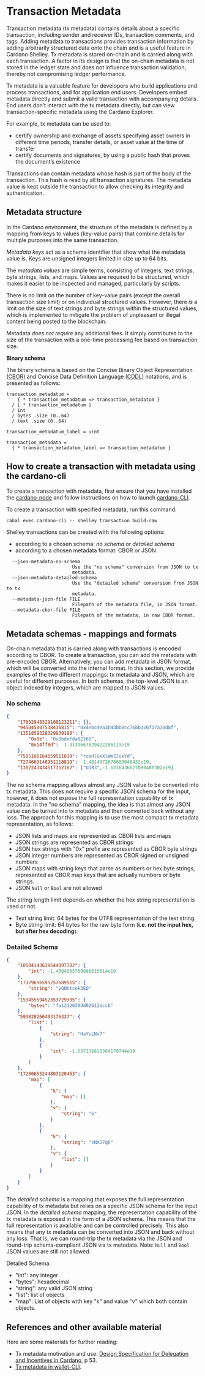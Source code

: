 # Transaction Metadata

Transaction metadata (tx metadata) contains details about a specific transaction, including sender and receiver IDs, transaction comments, and tags. Adding metadata to transactions  provides transaction information by adding arbitrarily structured data onto the chain and is a useful feature in Cardano Shelley. Tx metadata is stored on-chain and is carried along with each transaction. A factor in its design is that the on-chain metadata is not stored in the ledger state and does not influence transaction validation, thereby not compromising ledger performance.

Tx metadata is a valuable feature for developers who build applications and process transactions, and for application end users. Developers embed metadata directly and submit a valid transaction with accompanying details. End users don’t interact with the tx metadata directly, but can view transaction-specific metadata using the Cardano Explorer.

For example, tx metadata can be used to:

+ certify ownership and exchange of assets specifying asset owners in different time periods, transfer details, or asset value at the time of transfer
+ certify documents and signatures, by using a public hash that proves the document’s existence 

Transactions can contain metadata whose hash is part of the body of the transaction. This hash is read by all transaction signatures. The metadata value is kept outside the transaction to allow checking its integrity and authentication.

## Metadata structure

In the Cardano environment, the structure of the metadata is defined by a mapping from keys to values (key-value pairs) that combine details for multiple purposes into the same transaction. 

*Metadata keys* act as a schema identifier that show what the metadata value is. Keys are unsigned integers limited in size up to 64 bits.

The *metadata values* are simple terms, consisting of integers, text strings, byte strings, lists, and maps. Values are required to be structured, which makes it easier to be inspected and managed, particularly by scripts. 

There is no limit on the number of key-value pairs (except the overall transaction size limit) or on individual structured values. However, there *is* a limit on the size of text strings and byte strings within the structured values, which is implemented to mitigate the problem of unpleasant or illegal content being posted to the blockchain.

Metadata *does not require* any additional fees. It simply contributes to the size of the transaction with a one-time processing fee based on transaction size.

**Binary schema**

The binary schema is based on the Concise Binary Object Representation ([CBOR)](https://tools.ietf.org/html/rfc7049) and Concise Data Definition Language ([CDDL)](https://tools.ietf.org/html/rfc8610) notations, and is presented as follows:

```
transaction_metadatum =
    { * transaction_metadatum => transaction_metadatum }
  / [ * transaction_metadatum ]
  / int
  / bytes .size (0..64)
  / text .size (0..64)

transaction_metadatum_label = uint

transaction_metadata =
  { * transaction_metadatum_label => transaction_metadatum }
```

## How to create a transaction with metadata using the cardano-cli

To create a transaction with metadata, first ensure that you have installed the [cardano-node](https://github.com/input-output-hk/cardano-node#cardano-node-overview) and follow instructions on how to launch [cardano-CLI](https://github.com/input-output-hk/cardano-node/tree/master/cardano-cli#cardano-cli).

To create a transaction with specified metadata, run this command:

`cabal exec cardano-cli -- shelley transaction build-raw`

Shelley transactions can be created with the following options:

+ according to a chosen schema: *no schema* or *detailed schema*
+ according to a chosen metadata format: CBOR or JSON

```
  --json-metadata-no-schema
                       	Use the "no schema" conversion from JSON to tx
                       	metadata.
  --json-metadata-detailed-schema
                       	Use the "detailed schema" conversion from JSON to tx
                       	metadata.
  --metadata-json-file FILE
                       	Filepath of the metadata file, in JSON format.
  --metadata-cbor-file FILE
                       	Filepath of the metadata, in raw CBOR format.
```

## Metadata schemas - mappings and formats

On-chain metadata that is carried along with transactions is encoded according to CBOR. To create a transaction, you can add the metadata with pre-encoded CBOR. Alternatively, you can add metadata in JSON format, which will be converted into the internal format. In this section, we provide examples of the two different mappings: tx metadata and JSON, which are useful for different purposes. In both schemas, the top-level JSON is an object indexed by integers, which are mapped to JSON values.

### No schema

```json
{
    "17802948329108123211": {},
    "945845007538436815": "0x4ebc4ea3b43bb0cc76bb326f17a30d8f",
    "1351859328329939190": {
        "0x0e": "0x3bdefda92265",
        "0x14ff8d": -1.3139667629422286119e19
    },
    "7505166164059511819": "rceHlUxXlWmZJcxYd",
    "7274669146951118819": -1.4814972676680046432e19,
    "1302243434517352162": ["UJB3",-1.6236436627090480302e19]
}
```
The no schema mapping allows almost any JSON value to be converted into tx metadata. This does not require a specific JSON schema for the input, however, it does not expose the full representation capability of tx metadata. In the "no schema" mapping, the idea is that almost any JSON value can be turned into tx metadata and then converted back without any loss. The approach for this mapping is to use the most compact tx metadata representation, as follows:

* JSON lists and maps are represented as CBOR lists and maps
* JSON strings are represented as CBOR strings
* JSON hex strings with \"0x\" prefix are represented as CBOR byte strings
* JSON integer numbers are represented as CBOR signed or unsigned numbers
* JSON maps with string keys that parse as numbers or hex byte strings, represented as CBOR map keys that are actually numbers or byte strings.
* JSON `Null` or `Bool` are not allowed

The string length limit depends on whether the hex string representation
is used or not.

* Text string limit: 64 bytes for the UTF8
representation of the text string.
* Byte string limit: 64 bytes
for the raw byte form (**i.e. not the input hex, but after hex decoding**).

### Detailed Schema

```json
{
    "10504143639544897702": {
        "int": -1.4304053759886015514e19
    },
    "17329656595257689515": {
        "string": "yQNttsok3EQ"
    },
    "15345559452353729335": {
        "bytes": "fa1212030dd02612eccb"
    },
    "593828266493176337": {
        "list": [
            {
                "string": "HaYsLNx7"
            },
            {
                "int": -1.537136810304170744e19
            }
        ]
    },
    "17200655244803120463": {
        "map": [
            {
                "k": {
                    "map": []
                },
                "v": {
                    "string": "G"
                }
            },
            {
                "k": {
                    "string": "zNXD7qk"
                },
                "v": {
                    "list": []
                }
            }
        ]
    }
}
```

The *detailed schema* is a mapping that exposes the full representation capability of tx metadata but relies on a specific JSON schema for the input JSON.
In the *detailed schema* mapping, the representation capability of the tx metadata is exposed in the form of a JSON schema. This means that the full representation is available and can be controlled precisely. This also means that any tx metadata can be converted into JSON and back without any loss. That is, we can round-trip the tx metadata via the JSON and round-trip schema-compliant JSON via tx metadata. Note: `Null` and `Bool` JSON values are still not allowed.

Detailed Schema:

* "int": any integer
* "bytes": hexadecimal
* "string": any valid JSON string
* "list": list of objects
* "map": List of objects with key "k" and value "v" which both contain objects.

## References and other available material

Here are some materials for further reading:

+ Tx metadata motivation and use: [Design Specification for Delegation and Incentives in Cardano](https://hydra.iohk.io/build/3744897/download/1/delegation_design_spec.pdf), p 53.
+ [Tx metadata in wallet-CLI](https://github.com/input-output-hk/cardano-wallet/wiki/TxMetadata).
